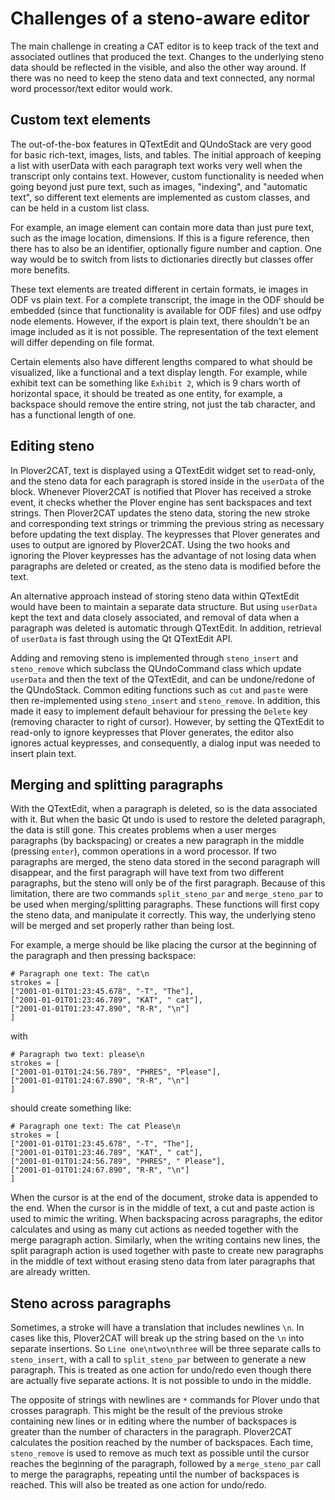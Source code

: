 # Challenges of a steno-aware editor

The main challenge in creating a CAT editor is to keep track of the text and associated outlines that produced the text. Changes to the underlying steno data should be reflected in the visible, and also the other way around. If there was no need to keep the steno data and text connected, any normal word processor/text editor would work.

## Custom text elements

The out-of-the-box features in QTextEdit and QUndoStack are very good for basic rich-text, images, lists, and tables. The initial approach of keeping a list with userData with each paragraph text works very well when the transcript only contains text. However, custom functionality is needed when going beyond just pure text, such as images, "indexing", and "automatic text", so different text elements are implemented as custom classes, and can be held in a custom list class.

For example, an image element can contain more data than just pure text, such as the image location, dimensions. If this is a figure reference, then there has to also be an identifier, optionally figure number and caption. One way would be to switch from lists to dictionaries directly but classes offer more benefits.

These text elements are treated different in certain formats, ie images in ODF vs plain text. For a complete transcript, the image in the ODF should be embedded (since that functionality is available for ODF files) and use odfpy node elements. However, if the export is plain text, there shouldn't be an image included as it is not possible. The representation of the text element will differ depending on file format.

Certain elements also have different lengths compared to what should be visualized, like a functional and a text display length. For example, while exhibit text can be something like `Exhibit 2`, which is 9 chars worth of horizontal space, it should be treated as one entity, for example, a backspace should remove the entire string, not just the tab character, and has a functional length of one.

## Editing steno

In Plover2CAT, text is displayed using a QTextEdit widget set to read-only, and the steno data for each paragraph is stored inside in the `userData` of the block. Whenever Plover2CAT is notified that Plover has received a stroke event, it checks whether the Plover engine has sent backspaces and text strings. Then Plover2CAT updates the steno data, storing the new stroke and corresponding text strings or trimming the previous string as necessary before updating the text display. The keypresses that Plover generates and uses to output are ignored by Plover2CAT. Using the two hooks and ignoring the Plover keypresses has the advantage of not losing data when paragraphs are deleted or created, as the steno data is modified before the text.

An alternative approach instead of storing steno data within QTextEdit would have been to maintain a separate data structure. But using `userData` kept the text and data closely associated, and removal of data when a paragraph was deleted is automatic through QTextEdit. In addition, retrieval of `userData` is fast through using the Qt QTextEdit API.

Adding and removing steno is implemented through `steno_insert` and `steno_remove` which subclass the QUndoCommand class which update `userData` and then the text of the QTextEdit, and can be undone/redone of the QUndoStack. Common editing functions such as `cut` and `paste` were then re-implemented using `steno_insert` and `steno_remove`. In addition, this made it easy to implement default behaviour for pressing the `Delete` key (removing character to right of cursor). However, by setting the QTextEdit to read-only to ignore keypresses that Plover generates, the editor also ignores actual keypresses, and consequently, a dialog input was needed to insert plain text.

## Merging and splitting paragraphs

With the QTextEdit, when a paragraph is deleted, so is the data associated with it. But when the basic Qt undo is used to restore the deleted paragraph, the data is still gone. This creates problems when a user merges paragraphs (by backspacing) or creates a new paragraph in the middle (pressing `enter`), common operations in a word processor. If two paragraphs are merged, the steno data stored in the second paragraph will disappear, and the first paragraph will have text from two different paragraphs, but the steno will only be of the first paragraph. Because of this limitation, there are two commands `split_steno_par` and `merge_steno_par` to be used when merging/splitting paragraphs. These functions will first copy the steno data, and manipulate it correctly. This way, the underlying steno will be merged and set properly rather than being lost.

For example, a merge should be like placing the cursor at the beginning of the paragraph and then pressing backspace:

```
# Paragraph one text: The cat\n
strokes = [
["2001-01-01T01:23:45.678", "-T", "The"],
["2001-01-01T01:23:46.789", "KAT", " cat"],
["2001-01-01T01:23:47.890", "R-R", "\n"]
]
```

with

```
# Paragraph two text: please\n
strokes = [
["2001-01-01T01:24:56.789", "PHRES", "Please"],
["2001-01-01T01:24:67.890", "R-R", "\n"]
]
```
should create something like:

```
# Paragraph one text: The cat Please\n
strokes = [
["2001-01-01T01:23:45.678", "-T", "The"],
["2001-01-01T01:23:46.789", "KAT", " cat"],
["2001-01-01T01:24:56.789", "PHRES", " Please"],
["2001-01-01T01:24:67.890", "R-R", "\n"]
]
```

When the cursor is at the end of the document, stroke data is appended to the end. When the cursor is in the middle of text, a cut and paste action is used to mimic the writing. When backspacing across paragraphs, the editor calculates and using as many cut actions as needed together with the merge paragraph action. Similarly, when the writing contains new lines, the split paragraph action is used together with paste to create new paragraphs in the middle of text without erasing steno data from later paragraphs that are already written. 

## Steno across paragraphs

Sometimes, a stroke will have a translation that includes newlines `\n`. In cases like this, Plover2CAT will break up the string based on the `\n` into separate insertions. So `Line one\ntwo\nthree` will be three separate calls to `steno_insert`, with a call to `split_steno_par` between to generate a new paragraph. This is treated as one action for undo/redo even though there are actually five separate actions. It is not possible to undo in the middle.

The opposite of strings with newlines are `*` commands for Plover undo that crosses paragraph. This might be the result of the previous stroke containing new lines or in editing where the number of backspaces is greater than the number of characters in the paragraph. Plover2CAT calculates the position reached by the number of backspaces. Each time, `steno_remove` is used to remove as much text as possible until the cursor reaches the beginning of the paragraph, followed by a `merge_steno_par` call to merge the paragraphs, repeating until the number of backspaces is reached. This will also be treated as one action for undo/redo.